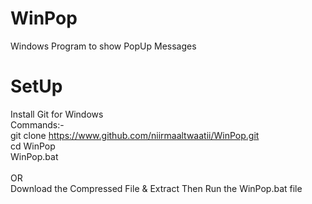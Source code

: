 # WinPop
Windows Program to show PopUp Messages

# SetUp
Install Git for Windows <br/>
Commands:- <br/>
git clone https://www.github.com/niirmaaltwaatii/WinPop.git <br/>
cd WinPop <br/>
WinPop.bat <br/><br/>
OR <br/>
Download the Compressed File & Extract Then Run the WinPop.bat file
